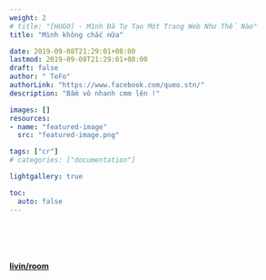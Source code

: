 ```yaml
---
weight: 2
# title: "[HUGO] - Mình Đã Tự Tạo Một Trang Web Như Thế Nào"
title: "Mình không chắc nữa"

date: 2019-09-08T21:29:01+08:00
lastmod: 2019-09-08T21:29:01+08:00
draft: false
author: " TeFo"
authorLink: "https://www.facebook.com/queo.stn/"
description: "Bấm vô nhanh cmm lên !"

images: []
resources:
- name: "featured-image"
  src: "featured-image.png"

tags: ["cr"]
# categories: ["documentation"]

lightgallery: true

toc:
  auto: false
---
```

\
\
\
\
[**livin/room**](https://beacons.ai/livin/room)

<!--more-->